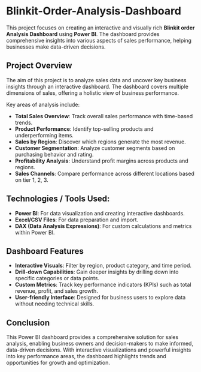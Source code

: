 # Blinkit-Order-Analysis-Dashboard

This project focuses on creating an interactive and visually rich **Blinkit order Analysis Dashboard** using **Power BI**. The dashboard provides comprehensive insights into various aspects of sales performance, helping businesses make data-driven decisions.

## Project Overview
The aim of this project is to analyze sales data and uncover key business insights through an interactive dashboard. The dashboard covers multiple dimensions of sales, offering a holistic view of business performance. 

Key areas of analysis include:
- **Total Sales Overview**: Track overall sales performance with time-based trends.
- **Product Performance**: Identify top-selling products and underperforming items.
- **Sales by Region**: Discover which regions generate the most revenue.
- **Customer Segmentation**: Analyze customer segments based on purchasing behavior and rating.
- **Profitability Analysis**: Understand profit margins across products and regions.
- **Sales Channels**: Compare performance across different locations based on tier 1, 2, 3.

## Technologies / Tools Used:
- **Power BI**: For data visualization and creating interactive dashboards.
- **Excel/CSV Files**: For data preparation and import.
- **DAX (Data Analysis Expressions)**: For custom calculations and metrics within Power BI.

## Dashboard Features
- **Interactive Visuals**: Filter by region, product category, and time period.
- **Drill-down Capabilities**: Gain deeper insights by drilling down into specific categories or data points.
- **Custom Metrics**: Track key performance indicators (KPIs) such as total revenue, profit, and sales growth.
- **User-friendly Interface**: Designed for business users to explore data without needing technical skills.

## Conclusion
This Power BI dashboard provides a comprehensive solution for sales analysis, enabling business owners and decision-makers to make informed, data-driven decisions. With interactive visualizations and powerful insights into key performance areas, the dashboard highlights trends and opportunities for growth and optimization.



